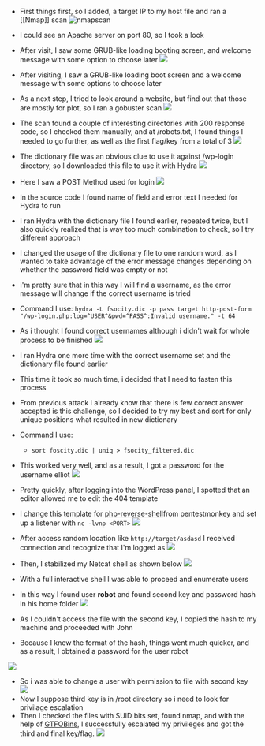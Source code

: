 
- First things first, so I added, a target IP to my host file and ran a [[Nmap]] scan
![nmapscan](images/mr-robot-1.png)

- I could see an Apache server on port 80, so I took a look
- After visit, I saw some GRUB-like loading booting screen, and welcome message with some option to choose later 
![](images/mr-robot-2.png)
- After visiting, I saw a GRUB-like loading boot screen and a welcome message with some options to choose later
- As a next step, I tried to look around a website, but find out that those are mostly for plot, so I ran a gobuster scan
![](images/mr-robot-3.png)
- The scan found a couple of interesting directories with 200 response code, so I checked them manually, and at /robots.txt, I found things I needed to go further, as well as the first flag/key from a total of 3
![](images/mr-robot-4.png)
- The dictionary file was an obvious clue to use it against /wp-login directory, so I downloaded this file to use it with Hydra
![](images/mr-robot-5.png)
- Here I saw a POST Method used for login
![](images/mr-robot-6.png)
- In the source code I found name of field and error text I needed for Hydra to run
- I ran Hydra with the dictionary file I found earlier, repeated twice, but I also quickly realized that is way too much combination to check, so I try different approach
- I changed the usage of the dictionary file to one random word, as I wanted to take advantage of the error message changes depending on whether the password field was empty or not
- I'm pretty sure that in this way I will find a username, as the error message will change if the correct username is tried
- Command I use:
`hydra -L fsocity.dic -p pass target http-post-form "/wp-login.php:log=^USER^&pwd=^PASS^:Invalid username." -t 64`
- As i thought I found correct usernames although i didn't wait for whole process to be finished 
![](images/mr-robot-7.png)
- I ran Hydra one more time with the correct username set and the dictionary file found earlier
- This time it took so much time, i decided that I need to fasten this process
- From previous attack I already know that there is few correct answer accepted is this challenge, so I decided to try my best and sort for only unique positions what resulted in new dictionary
- Command I use:
	- `sort foscity.dic | uniq > fsocity_filtered.dic`
- This worked very well, and as a result, I got a password for the username elliot
![](images/mr-robot-8.png)
- Pretty quickly, after logging into the WordPress panel, I spotted that an editor allowed me to edit the 404 template
- I change this template for [php-reverse-shell](https://github.com/pentestmonkey/php-reverse-shell/blob/master/php-reverse-shell.php)from pentestmonkey and set up a listener with `nc -lvnp <PORT>`
![](images/mr-robot-9.png)

- After access random location like `http://target/asdasd` I received connection and recognize that I'm logged as
![](images/mr-robot-10.png)
- Then, I stabilized my Netcat shell as shown below
![](images/mr-robot-11.png)
- With a full interactive shell I was able to proceed and enumerate users
- In this way I found user **robot** and found second key and password hash in his home folder
![](images/mr-robot-12.png)
- As I couldn't access the file with the second key, I copied the hash to my machine and proceeded with John 
- Because I knew the format of the hash, things went much quicker, and as a result, I obtained a password for the user robot

![](images/mr-robot-13.png)
- So i was able to change a user with permission to file with second key
![](images/mr-robot-14.png)
- Now I suppose third key is in /root directory so i need to look for privilage escalation
- Then I checked the files with SUID bits set, found nmap, and with the help of [GTFOBins](https://gtfobins.github.io/gtfobins/nmap/), I successfully escalated my privileges and got the third and final key/flag.
![](images/mr-robot-15.png)
